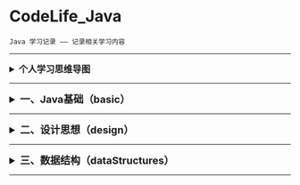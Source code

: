 # CodeLife_Java

    Java 学习记录 —— 记录相关学习内容

***

<details>
<summary style="font-size: medium"><b>个人学习思维导图</b></summary>

***

>   <details>
>   <summary>Java基础</summary>
>   
>   访问密码（feirouz）→ 
>   [点击跳转思维导图](https://www.processon.com/view/link/608194850791293ce80eabce)
>   </details>

>   <details>
>   <summary>数据结构与算法 - Java版</summary>
>
>   访问密码（feirouz）→
>   [点击跳转思维导图](https://www.processon.com/view/link/6118eb855653bb04f3311d83)
>   </details>

</details>

***

<details>
<summary style="font-size: large"><b>一、Java基础（basic）</b></summary>

****

>   <details>
>   <summary><b>1. Java运算符（operator）</b></summary>
>
>   + 常见运算符（general）
>       + Test ： *+= 和 =+ 的区别*
>   + 逻辑运算符（logic）
>       + BitwiseXOR ： *三种替换方式
>           重点讲 ^（异或运算）来实现替换方式*
>       + BHDConverter ： *模拟进制转换
>           使用 & 和 位移运算 来实现*
>
>   </details>

>   <details>
>   <summary><b>2. Java结构（选择、循环）（structure）</b></summary>
>
>   + 嵌套循环（nestedloop）
>       + PrimeNumber ： *查找质数(1-100000)
>       使用不同的方式来查找质数*
>      
>   </details>

>   <details>
>   <summary><b>3. Java数组（arrays）</b></summary>
>
>   + 数组赋值（assignment）
>       + PascalTriangle ： *杨辉三角
>           使用二维数组 打印10行 杨辉三角*
>   + 求数组平均值、最大最小值、和等（value）
>   + 数组的复制、反转、查找（线性查找、二分法查找）（crl）
>       + ArrayReverse ： *数组反转*
>       + ArrayLookup ： *数组查找
>           主要写线性查找、二分法查找*
>   + 数组排序（sort）
>       + BubbleSort ： *冒泡排序*
>
>   </details>

>   <details>
>   <summary><b>4. Java 面向对象（oop）</b></summary>
>   
>   + 接口（interface）
>       + Ball ： *接口题目1 - 判断对错*
>       + C ： *接口题目2 - 判断对错*
>       + StudyTest1 ： *JDK8接口改进 - 注意事项*
>   + 多态（polymorphism）
>       + FieldMethodTest ： *多态的简单使用*
>       + InstanceTest ： *测试 instanceof 所满足的情况*
>       + InterviewTest1 ： *多态中特别的注意事项*
>       + PersonTest ： *多态为何存在？*
>   + 混合（mixture）
>      + BankTest ： *对象的属性 赋值的顺序*
>      + LeafTest ： *题目1 - 判断如下代码执行顺序*
>      + SonTest ： *题目2 - 判断如下代码执行顺序？*
>
>   </details>

>   <details>
>   <summary><b>5. Java API（api）</b></summary>
>   
>   + Object（object）
>     + equal ： *== 和 equals() 的区别*
>     + ToStringTest ： *Object类中toString()的使用*
>   + String（strings）
>     + SimpleTest ： *String 与 char[] 之间的转换题目*
>     + StringTest ： *String的实例化方式*
>   + 包装类（wrapper）
>     + WrapperTest ： *类型转换*
>     + InterviewTest1 ： *题目1 - 关于包装类的面试题*
>     + InterviewTest2S ： *题目2 - 关于包装类的面试题*
>     + ScoreTest ： *题目3 - 根据题意实现代码*
>   
>   </details>

>   <details>
>   <summary><b>6. Java 关键字（keywords）</b></summary>
>   
>   + StaticTest ： *static 的应用场景*
>   
>   </details>

>   <details>
>   <summary><b>7. Java 异常（throwable）</b></summary>
>
>   + ReturnExceptionDemo ： *finally的执行顺序测试*
>   + Test1 ： *常见的运行时异常 有什么？*
>
>   </details>

>   <details>
>   <summary><b>8. Java 多线程（thread）</b></summary>
>
>   + ThreadTest ： *多线程的创建 方式一：继承于Thread类*
>   + ThreadTest2 ： *多线程的创建 方式一：继承于Thread类 使用匿名子类的方式*
>   + ThreadTest3 ： *多线程的创建 方式二：实现Runnable接口*
>   + ProAndCost ： *线程通信的应用：经典例题：生产者/消费者*
>   
>   </details>

>   <details>
>   <summary><b>9. Java 集合类（collection）</b></summary>
>
>   + 暂无内容记录
>   </details>

>   <details>
>   <summary><b>10. Java I/O（io）</b></summary>
>
>   + practice1 ： *获取文本上每个字符出现的次数*
>
>   </details>

>   <details>
>   <summary><b>11. Java 网络编程（net）</b></summary>
>   
>   + 网络通信（socket）
>       + TCPTest1 ： *实现TCP的网络编程练习1*
>       + TCPTest2 ： *实现TCP的网络编程练习2*
>       + TCPTest3 ： *实现TCP的网络编程练习3*
>       + UDPTest1 ： *实现UDP协议的网络编程练习1*
>   + URL编程（url）      
>       + URLTest1 ： *URL网络编程练习1*
>       + URLTest2 ： *URL网络编程练习2*
>   
>   </details>

</details>

***
<details>
<summary style="font-size: large"><b>二、设计思想（design）</b></summary>

***

>   <details>
>   <summary><b>1. 设计模式（pattern）</b></summary>
>   
>   + 创建型模式（creational）
>       + 单例模式（Singleton）： *饿汉式、懒汉式*
>   + 结构型模式（structural）
>       + 代理模式（Proxy）：*四个例子（静态代理 /动态代理）*
>   + 行为型模式（behavioral）
>       + 模板方法模式（TemplateMethod） / 模板模式（Template）：*两个例子*
>   
>   </details>

</details>

***

<details>
<summary style="font-size: large"><b>三、数据结构（dataStructures）</b></summary>

***

>   <details>
>   <summary><b>1. 稀疏数组（sparsearray）</b></summary>
>
>   + SparseArray ： *稀疏数组应用实例*
>   + demo ： *新增读取/存储（硬盘中）稀疏数组数据*
>
>   </details>

>   <details>
>   <summary><b>2. 队列（queue）</b></summary>
>
>   + ArrayQueueDemo ： *使用数组模拟队列*
>   + CircleQueueDemo ： *使用数组模拟环形队列*
>
>   </details>

>   <details>
>   <summary><b>3. 链表（linkedlist）</b></summary>
>
>   + singleLinkedListDemo ： *带头结点的单链表应用实例*
>   + doubleLinkedListDemo ： *双链表应用实例*
>   + josephuDemo ： *环形单链表应用实例*
>
>   </details>

>   <details>
>   <summary><b>4. 栈（stack）</b></summary>
>
>   + ArrayStackDemo ： *栈的模拟*
>   + LinkedStackDemo ： *使用链表模拟栈*
>   + Calulator1 ： *使用栈模拟计算器（存在问题）*
>   + ReversePolandNotation ： *逆波兰表达式计算器的实现*
>
>   </details>

>   <details>
>   <summary><b>5. 递归（recursion）</b></summary>
>
>   + Puzzle ： *迷宫问题*
>   + Queue8 ： *8皇后问题*
>
>   </details>

>   <details>
>   <summary><b>6. 排序（sort）</b></summary>
>
>   + BubbleSort ： *冒泡排序*
>   + SelectSort ： *选择排序*
>
>   </details>

</details>

***



